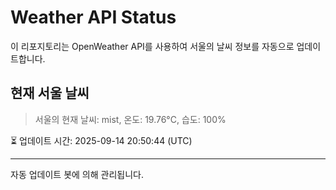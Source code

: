 
# Weather API Status

이 리포지토리는 OpenWeather API를 사용하여 서울의 날씨 정보를 자동으로 업데이트합니다.

## 현재 서울 날씨
> 서울의 현재 날씨: mist, 온도: 19.76°C, 습도: 100%

⏳ 업데이트 시간: 2025-09-14 20:50:44 (UTC)

---
자동 업데이트 봇에 의해 관리됩니다.
